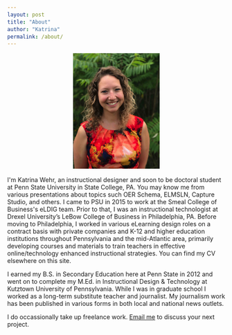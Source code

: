 ```yaml
---
layout: post
title: "About"
author: "Katrina"
permalink: /about/
---
```


<p align="center">
  <img src="/assets/IMG_1228copy2.jpg" alt="Me" width="200"/>
</p>

I'm Katrina Wehr, an instructional designer and soon to be doctoral student at Penn State University in State College, PA. You may know me from various presentations about topics such OER Schema, ELMSLN, Capture Studio, and others. I came to PSU in 2015 to work at the Smeal College of Business's eLDIG team. Prior to that, I was an instructional technologist at Drexel University’s LeBow College of Business in Philadelphia, PA. Before moving to Philadelphia, I worked in various eLearning design roles on a contract basis with private companies and K-12 and higher education institutions throughout Pennsylvania and the mid-Atlantic area, primarily developing courses and materials to train teachers in effective online/technology enhanced instructional strategies. You can find my CV elsewhere on this site. 

I earned my B.S. in Secondary Education here at Penn State in 2012 and went on to complete my M.Ed. in Instructional Design & Technology at Kutztown University of Pennsylvania. While I was in graduate school I worked as a long-term substitute teacher and journalist. My journalism work has been published in various forms in both local and national news outlets.

I do occassionally take up freelance work. [Email me](mailto:{{site.email}}) to discuss your next project.
